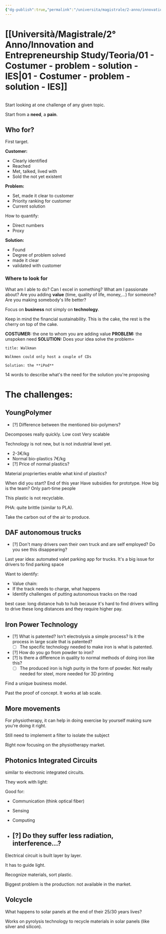 ```yaml
---
{"dg-publish":true,"permalink":"/universita/magistrale/2-anno/innovation-and-entrepreneurship-study/teoria/01-costumer-problem-solution-ies/","tags":["UNI"]}
---
```


# [[Università/Magistrale/2° Anno/Innovation and Entrepreneurship Study/Teoria/01 - Costumer - problem - solution - IES\|01 - Costumer - problem - solution - IES]]

```table-of-contents
```

Start looking at one challenge of any given topic.

Start from a **need**, a **pain**.

## Who for?

First target.

**Customer:**
- Clearly identified
- Reached
- Met, talked, lived with
- Sold the not yet existent

**Problem:**
- Set, made it clear to customer
- Priority ranking for customer
- Current solution

How to quantify:
- Direct numbers
- Proxy

**Solution:**
- Found
- Degree of problem solved
- made it clear
- validated with customer

### Where to look for

What am I able to do? Can I excel in something?
What am I passionate about?
Are you adding **value** (time, quality of life, money,...) for someone? Are you making somebody's life better?

Focus on **business** not simply on **technology**.

Keep in mind the financial sustainability. This is the cake, the rest is the cherry on top of the cake.


**COSTUMER:** the one to whom you are adding value
**PROBLEM:** the unspoken need
**SOLUTION:** Does your idea solve the problem=

```ad-example
title: Walkman

Walkmen could only host a couple of CDs

Solution: the **iPod**

```


14 words to describe what's the need for the solution you're proposing

# The challenges:

## YoungPolymer

- [?] Difference between the mentioned bio-polymers?

Decomposes really quickly.
Low cost
Very scalable

Technology is not new, but is not industrial level yet.


- 2-3€/kg
- Normal bio-plastics 7€/kg
- [?] Price of normal plastics?


Material proprierties enable what kind of plastics?

When did you start? End of this year
Have subsidies for prototype.
How big is the team? Only part-time people

This plastic is not recyclable. 

PHA: quite brittle (similar to PLA). 

Take the carbon out of the air to produce.


## DAF autonomous trucks

- [?] Don't many drivers own their own truck and are self employed? Do you see this disappearing?

Last year idea: automated valet parking app for trucks. It's a big issue for drivers to find parking space

Want to identify:
- Value chain:
- If the track needs to charge, what happens
- Identify challenges of putting autonomous tracks on the road

best case: long distance hub to hub because it's hard to find drivers willing to drive these long distances and they require higher pay.



## Iron Power Technology

- [?] What is patented? Isn't electrolysis a simple process? Is it the process in large scale that is patented?
	- [ ] The specific technology needed to make iron is what is patented.
- [?] How do you go from powder to iron?
- [?] Is there a difference in quality to normal methods of doing iron like this?
	- [ ] The produced iron is high purity in the form of powder. Not really needed for steel, more needed for 3D printing

Find a unique business model.

Past the proof of concept. It works at lab scale.




## More movements

For physiotherapy, it can help in doing exercise by yourself making sure you're doing it right.

Still need to implement a filter to isolate the subject

Right now focusing on the physiotherapy market.



## Photonics Integrated Circuits

similar to electronic integrated circuits.

They work with light:

Good for:
- Communication (think optical fiber)
- Sensing
- Computing

- [?] Do they suffer less radiation, interference...?
	- 


Electrical circuit is built layer by layer.

It has to guide light. 

Recognize materials, sort plastic.


Biggest problem is the production: not available in the market.



## Volcycle

What happens to solar panels at the end of their 25/30 years lives?

Works on pyrolysis technology to recycle materials in solar panels (like silver and silicon).









